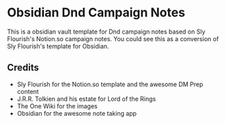 # Obsidian Dnd Campaign Notes
This is a obsidian vault template for Dnd campaign notes based on Sly Flourish's Notion.so campaign notes.
You could see this as a conversion of Sly Flourish's template for Obsidian.

## Credits
* Sly Flourish for the Notion.so template and the awesome DM Prep content
* J.R.R. Tolkien and his estate for Lord of the Rings
* The One Wiki for the images
* Obsidian for the awesome note taking app
